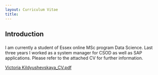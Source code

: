 ```yaml
---
layout: Curriculum Vitae
title: 
---
```




## Introduction 

### 
I am currently a student of Essex online MSc program Data Science. Last three years I worked as a system manager for CSOD as well as SAP applications. Please refer to the attached CV for further information. 


[Victoria Kildyushevskaya_CV.pdf](https://github.com/user-attachments/files/18563897/Victoria.Kildyushevskaya_CV.pdf)
